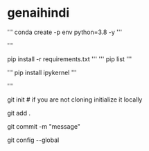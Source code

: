 # genaihindi

'''
conda create -p env python=3.8 -y
'''

'''

pip install -r requirements.txt
'''
'''
pip list
'''

'''
pip install ipykernel
'''

'''

git init # if you are not cloning initialize it locally

git add .

git commit -m "message"

git config --global

